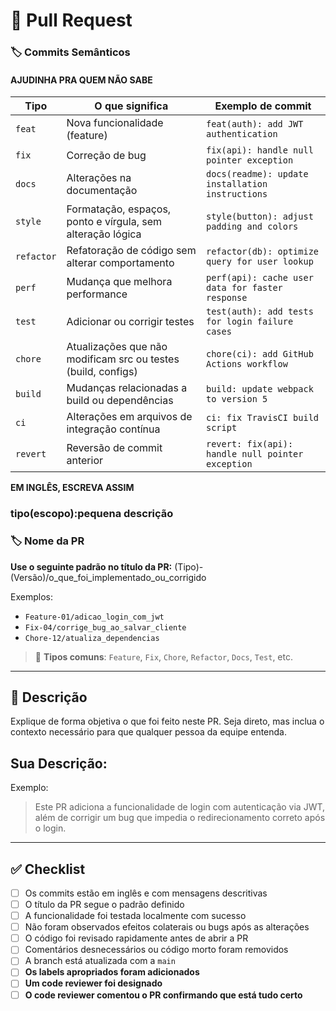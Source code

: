 # 🚀 Pull Request


### 🏷️ Commits Semânticos

#### AJUDINHA PRA QUEM NÃO SABE

| **Tipo**   | **O que significa**                                           | **Exemplo de commit**                             |
| ---------- | ------------------------------------------------------------- | ------------------------------------------------- |
| `feat`     | Nova funcionalidade (feature)                                 | `feat(auth): add JWT authentication`              |
| `fix`      | Correção de bug                                               | `fix(api): handle null pointer exception`         |
| `docs`     | Alterações na documentação                                    | `docs(readme): update installation instructions`  |
| `style`    | Formatação, espaços, ponto e vírgula, sem alteração lógica    | `style(button): adjust padding and colors`        |
| `refactor` | Refatoração de código sem alterar comportamento               | `refactor(db): optimize query for user lookup`    |
| `perf`     | Mudança que melhora performance                               | `perf(api): cache user data for faster response`  |
| `test`     | Adicionar ou corrigir testes                                  | `test(auth): add tests for login failure cases`   |
| `chore`    | Atualizações que não modificam src ou testes (build, configs) | `chore(ci): add GitHub Actions workflow`          |
| `build`    | Mudanças relacionadas a build ou dependências                 | `build: update webpack to version 5`              |
| `ci`       | Alterações em arquivos de integração contínua                 | `ci: fix TravisCI build script`                   |
| `revert`   | Reversão de commit anterior                                   | `revert: fix(api): handle null pointer exception` |



**EM INGLÊS, ESCREVA ASSIM**
<br>
### tipo(escopo):pequena descrição


### 🏷️ Nome da PR

**Use o seguinte padrão no título da PR:**
(Tipo)-(Versão)/o_que_foi_implementado_ou_corrigido

Exemplos:
- `Feature-01/adicao_login_com_jwt`
- `Fix-04/corrige_bug_ao_salvar_cliente`
- `Chore-12/atualiza_dependencias`

> 🔔 **Tipos comuns**: `Feature`, `Fix`, `Chore`, `Refactor`, `Docs`, `Test`, etc.

---

## 🧠 Descrição

Explique de forma objetiva o que foi feito neste PR. Seja direto, mas inclua o contexto necessário para que qualquer pessoa da equipe entenda.

## Sua Descrição: 



Exemplo:
> Este PR adiciona a funcionalidade de login com autenticação via JWT, além de corrigir um bug que impedia o redirecionamento correto após o login.

---

## ✅ Checklist

- [ ] Os commits estão em inglês e com mensagens descritivas
- [ ] O título da PR segue o padrão definido
- [ ] A funcionalidade foi testada localmente com sucesso
- [ ] Não foram observados efeitos colaterais ou bugs após as alterações
- [ ] O código foi revisado rapidamente antes de abrir a PR
- [ ] Comentários desnecessários ou código morto foram removidos
- [ ] A branch está atualizada com a `main`
- [ ] **Os labels apropriados foram adicionados**
- [ ] **Um code reviewer foi designado**
- [ ] **O code reviewer comentou o PR confirmando que está tudo certo**
